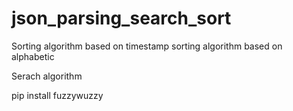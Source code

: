# json_parsing_search_sort

Sorting algorithm based on timestamp
sorting algorithm based on alphabetic

Serach algorithm

pip install fuzzywuzzy
